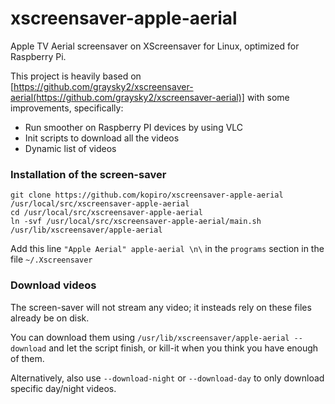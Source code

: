 # xscreensaver-apple-aerial

Apple TV Aerial screensaver on XScreensaver for Linux, optimized for Raspberry Pi.

This project is heavily based on [https://github.com/graysky2/xscreensaver-aerial(https://github.com/graysky2/xscreensaver-aerial)]
with some improvements, specifically:

- Run smoother on Raspberry PI devices by using VLC
- Init scripts to download all the videos
- Dynamic list of videos

### Installation of the screen-saver

```
git clone https://github.com/kopiro/xscreensaver-apple-aerial /usr/local/src/xscreensaver-apple-aerial
cd /usr/local/src/xscreensaver-apple-aerial
ln -svf /usr/local/src/xscreensaver-apple-aerial/main.sh /usr/lib/xscreensaver/apple-aerial
```

Add this line `"Apple Aerial" apple-aerial \n\` in the `programs` section in the file `~/.Xscreensaver`

### Download videos

The screen-saver will not stream any video; it insteads rely on these files already be on disk.

You can download them using `/usr/lib/xscreensaver/apple-aerial --download` and let the script finish, or kill-it when you think you have enough of them.

Alternatively, also use `--download-night` or `--download-day` to only download specific day/night videos.
